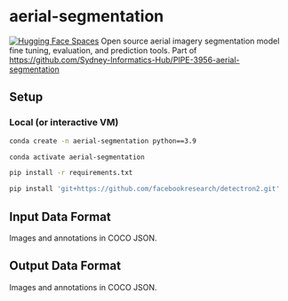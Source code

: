# aerial-segmentation
[![Hugging Face Spaces](https://img.shields.io/badge/%F0%9F%A4%97%20Hugging%20Face-Spaces-blue)](https://huggingface.co/spaces/SIH/building-segmentation)
Open source aerial imagery segmentation model fine tuning, evaluation, and prediction tools. Part of https://github.com/Sydney-Informatics-Hub/PIPE-3956-aerial-segmentation

## Setup

### Local (or interactive VM)

```bash
conda create -n aerial-segmentation python==3.9

conda activate aerial-segmentation

pip install -r requirements.txt

pip install 'git+https://github.com/facebookresearch/detectron2.git'
```

## Input Data Format

Images and annotations in COCO JSON.

## Output Data Format

Images and annotations in COCO JSON.
